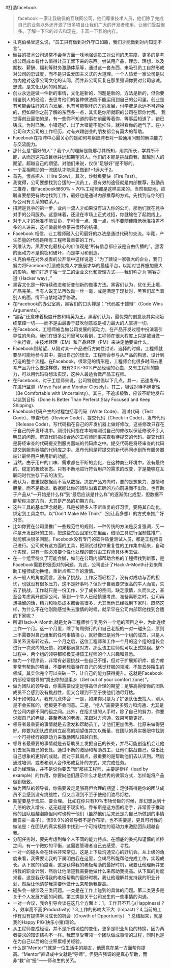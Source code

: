 
#打造facebook
> facebook 一家让我敬佩的互联网公司，他们尊重技术人员，他们除了完成自己的业务以外还开源了很多项目让我们广大的开发者使用，让我们受益很多。了解一下它的过去和现在，丰富一下我的内存。

- 扎克伯格曾这么说，“员工只有做到对外守口如瓶，我们才能做到对内知无不言”。
- 硅谷的技术公司通常不会单方面一味地强调员工对公司的忠实度，更多的是考虑公司成本有什么值得让员工留下来的东西。尝试用产品、理念、理想，以及期权、薪酬、福利等财务激励体系等，通过这一套东西，来吸引员工自然形成对公司的忠诚度，而不是只说爱国主义式的大道理。一个人热爱一家公司是以为内他对这家公司文化的认同，而并非公司反复在那里强调你要对公司忠诚。忠诚，是文化认同的附属品。
- 创业永远是做一件新的事情，文化是新的，问题是新的，方法是新的，但你要借鉴别人的经验，去思考他们的各种做法能不能运用到自己的公司里。创业是有可能会往好的方向发展，也有可能朝坏的方向发展，付学费是永远不可避免的，但如果你之前了解的东西多一点，其实是你所就职的公司在帮你付费。 我觉得创业最怕的是，有一些你不知道的事在前面等着你，等事后知道了，错已铸成，为时已晚。小错还好，出了大错能不能扛住，就得看你的运气了。在小公司和大公司的工作经历，对有兴趣创业的朋友都会有莫大的帮助。
- Facebook在招聘中心最关心的是如何考察应聘者对一些通用问题的解决能力与交流能力。
- 那什么是“最好的人”？我个人的理解是能够尽其所知，用其所长，学其所不能，从而迅速完成目标并远超期望的人。他们的本能是挑战自我，超越别人的期望，超越自己的期望。对他们来说，仅仅“足够好”是不够的。
- 一个互相帮助的一流团队才能真正做到1+1远大于2。
- 首先，慢点招人（Hire Slow）。其次，炒鱿鱼要快（Fire Fast）。
- 我觉得，公司要想找到合适的一流员工，最有效的途径就是内部推荐，鼓励员工推荐，像Facebook里60% ~ 70%工程师都是这样进来的。当然相应地，应聘者要想更有效地找到工作，最好也是通过内部推荐的方式，先找到与你的目标公司有关系的联系人。
- 招聘是竞争的第一步，业内一流人才如果没有进入你的公司，那他们就在竞争对手的公司服务。这意味着，还没在市场上正式过招，你就输在了起跑线上。
- 对于人才的标准不能妥协，宁可慢一点、难一点，也不要随便降低标准招差不多的人进来，这样做最终会带来很坏的结果。
- Facebook 相信，让工程师融入公司最好的办法是通过代码的交流。毕竟，产生质量的代码是所有工程师最重要的工作。
- 列维认为，黑客文化最核心的价值观是“所有信息都应该是自由传播的”。黑客的驱动力不是偷窃和破坏，而是学习和创造。
- 扎克伯格在对外发表的公开信中这样说道：“为了建设一家强大的企业，我们努力将Facebook打造成优秀人才施展才华的最佳平台，以期对世界施加重大的影响。我们打造了独一无二的企业文化和管理方式——我们称之为‘黑客之道‘（Hacker way）。”
- 黑客文化是一种持续改进和衍变创新的做事方法。黑客们认为，优化无止境，产品完美。当有人说无法再改动一丝一毫，或是满足于现状时，黑客们却当着别人的面，情不自禁地动手修改。
- 在Facebook的办公室离，黑客们的口头禅是：“代码胜于雄辩”（Code Wins Arguments）。
- “黑客”还意味着极度开放和精英为王。黑客们认为，最优秀的创意及其实现始终掌控一切——而不是由最善于鼓吹创意或是权力最大的人掌握一切。
- 在Facebook，工程师被当做公司发展的驱动力，在产品开发过程中扮演着引导性的角色。我们在很多公司里可以看到，工程师在很大程度上只是被当做一个执行者，由技术经理（EM）和产品经理（PM）来决定他要做什么。
- Facebook则希望，从刚对某一产品进行方向性讨论、选择的时候，工程师就要尽可能地参与其中，提出自己的想法，工程师会参与从产品的构思、设计到打造的整个流程。在Facebook，很常见的情形是，工程师会化很多时间去思考产品为什么要这样做，既有20%-30%产品经理的心血，又有工程师的能力，可以用代码将想法实现，这种人最适合做产品工程师。
- 在Facebook，对于工程师来说，公司特别提倡以下几点。其一，迅速发布，在进行监测（Move Fast and Monitor Closely）。其二，坦诚对待不确定性（Be Comfortable with Uncertainty）。其三，不追求极致，应该不断地发布以达到目标（Done Is Better Than Perferct,Stay Focused and Keep Shipping).
- Facebook代码产生的过程包括写代码（Write Code）、测试代码（Test Code）、审查代码（Review Code）、提交代码（Check in Code）、发布代码（Release Code）。写代码指在自己的开发机器上做好修改，这些修改只存在于自己的开发环境中。测试代码指在本地端测试自己的修改以保证修改不引入明显的问题。审查代码指找合适的工程师同事来查看待提交的代码。提交代码是将经审查的代码提交到服务器端的代码库之中。提交代码是将经审查的代码提交到服务器端的代码库之中。发布代码是将提交的新代码同步到所有服务器端让最终用户使用新的功能。
- 当然，由于用户的口味、需求都在不断的变化，在这种商业环境中，没有最终的、稳定的极致状态。只有不断地进行符合用户的需求的改变，才是能够在互联网时代生存下去的法宝。
- 我认为，要重视数据而不盲从数据。决定产品方向时，要的是想象力、激情和胆量，而不是数据。数据能让你的团队沿着正确的方向前进而不出轨，也有助于产品从“一开始是什么样”到“最后应该是什么样”的逐渐优化成型，但数据不能帮你决定方向，尤其是产品的初期方向。
- 这些工具的基本理念就是，凡是被很多人不断重复的好习惯，要将其自动化，绑定到工具之中。以“Don't Make Me Think”（别让我多想）的方式来推广好习惯。
- 比如你要在公司里推广一些规范性的规则，一种传统的方法是反复强调，另一种是开发出好的工具，把这些东西固定化在里面，借助工具进行强制性推广，就能解决很多问题。Facebook没有专门的软件质量测试人员，都是工程师自己进行。公司就有这方面的工具，把测试过程中重复性的工作集中起来，自动化实现，只有一些必须要个性化处理的部分由工程师具体再去做。
- 在一个组里待久了可能会腻，如何在公司内部帮助合格的工程师找到新家，是Facebook需要积极面对的问题。为此，公司设计了Hack-A-Month计划来帮助工程师成功换组，重新点燃工作的激情。
- 从一般人的角度而言，没有了挑战，工作反而轻松了，没有对成功与否的担忧，也就没有很多压力，这不是好事吗？但对于自我要求很高的牛人而言，失去了挑战，工作就只是一份工作，少了成长的空间，缺乏激情，久而久之，甚至会考虑离开这家公司。等到一个牛人已经慎重考虑、准备离职之时，公司再想挽留的话，精力和物质成本都会高很多，尤其当他已经找到下家时。既然这样，为什么不在他刚刚感觉失去激情的时候，就早早在公司内部帮他找到合适的下家呢？
- 所谓Hack-A-Month,就是允许工程师参与到另外一个组的项目之中，为此连续工作一个月。这一个月里，除了每周例行的和自己老版的一对一碰头会，原则上不需要对自己组里的任何事情操心，就好像已是另外一个组的成员，只是人事关系没有转过去。一个月之后，这位工程师和工作一个月的这个组的组长会进行一次双向的反馈，如果都满意对方，那么该工程师就可以正式换组。整个过程中，两个组的领导都积极支持该工程师的个人兴趣和意愿。
- 做为一个程序员，非常有必要挑战一些自己不懂，但对于扩展知识库、能力库非常有帮助的项目，不要老想着待在自己的感觉舒服的领域，不敢去碰陌生的领域，其实你完全可以突破一下，让自己的能力获得提升。这就是Facebook内部经常倡导的“跳出你的温柔乡（Get out of your comfort zone）”。
- 做为团队的领导者，你需需要设定足够高但合理的期望：足够高得使你的团队成员不会感到没有挑战性，但又合理到不至于使他们油尽灯枯。
- 对于如何招人，我有几点体会：一是，如果你只是为了扩张队伍去找人，别人是不会买账的，老板更不会同意。二是，“挖人”需要更多努力和沟通，尤其是在公司内部不同的组之间。此外，在招关键的人手时，除了自己的努力，你要说服自己的老板，甚至老板的老板，来跟对方沟通，效果可能更好。
- 领导者最重要的事情就是去激发和帮助员工，让他们更加优秀、比原来做得更好。你要为团队成员树立起高的期望值并加以衡量，在团队的真实极限中找到一个可持续行的驱动力来激励团队超越自我。
- 领导者最重要的事情就是去帮助员工发掘自己的长处，并尽可能创造机会让他们去发挥自己的长处。通过不断的激励和帮助员工，让他们挑战自己，做出比自己想象的更好的成就。而对于其弱点，最重要的是帮助他们去认识到。然后通过培训，或者和别人合作形成互补的方式，来完成任务。
- 成为经理后，并不是说你要去“管”那些工程师，主要是榜样（lead by example）的作用，你要向他们展示什么才是优秀的做事方式，怎样能将产品做到极致。
- 做为团队的领导者，你需要设定足够高但合理的期望：足够高得是你的团队成员不会感到没有挑战性，但又合理到不至于使他们油尽灯枯。
- 期望要基于现实、要合理。 比如在你只有10%市场份额的时候，却幻想达到十几倍的收入增长，这无疑是不现实的。乔布斯是这方面的老手，非常善于推动他的团队超越潜能但同时也榨干他们（虽然他们后来还是为自己所做到的事情而自豪一辈子）。但99.9%的领导者不是乔布斯，也不需要是，更具可行性的做法是：在团队的真实极限中找到一个可持续性的驱动力来激励团队超越自我。
- 分配任务时，要先考虑到每个人不同的能力特点。在彻底的委托和谨慎的监控之间，有一个微妙的平衡，这需要管理者自己去感受、寻找。
- 一对一的碰头会在硅谷非常常见。这是上下级沟通交心的好机会。从上级的角度来看，我需要让我的下属明白我在这里，会竭尽所能帮他完成工作，实现成长。从下属的角度看，这是获得我的老板帮助的最好时机，我要让他理解并支持我的职业计划，然后让他清楚我需要他做什么来帮助我提高。从下属的角度来看，这是我获得我的老板帮助的最好时机，我让他理解并支持我的职业计划，然后让他清楚我需要他做什么来帮助我提高。
- 碰头会一般涉及三类问题。一类是在工作上碰到的具体的问题。第二类更多是关于个人发展方面的问题。第三类是关于公司发生的一些事情的沟通。
- 一对一会议，我会引导会谈在这几个方面上：1，工作开不开心(Happiness)？2，效率高不高(Produxtivity)？3,工作的影响大不大（Impact)？4,当前的工作有没有提供学习成长的机会（Growth of Opportunity）？总结起来，就是我的Happy PIG(快乐小猪)理论。
- 从工程师变成经理，并不是所谓地位的变化，更多是职业角色的转换，因为两者要求的知识结构不一样。我既享受带领一个团队做成事情的过程，同时也是在为自己以后的创业积累相关经验。
- 什么是“Mentor”?就是一位生活中的朋友，他愿意在某一方面帮你提高。“Mentor”直译成中文就是“导师”，但更应强调的是真心帮助，而非“教”和“授”——师和生的关系。